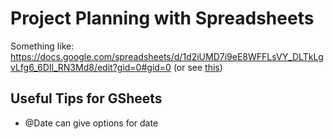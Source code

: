 # Project Planning with Spreadsheets

Something like:
https://docs.google.com/spreadsheets/d/1d2iUMD7i9eE8WFFLsVY_DLTkLgvLfg6_6DIl_RN3Md8/edit?gid=0#gid=0
(or see [this](https://github.com/maryjess/cloud/issues/8))

## Useful Tips for GSheets
* @Date can give options for date